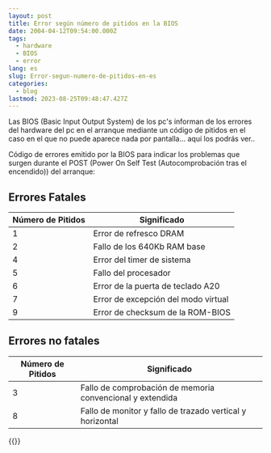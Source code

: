 ```yaml
---
layout: post
title: Error según número de pitidos en la BIOS
date: 2004-04-12T09:54:00.000Z
tags:
  - hardware
  - BIOS
  - error
lang: es
slug: Error-segun-numero-de-pitidos-en-es
categories:
  - blog
lastmod: 2023-08-25T09:48:47.427Z
---
```


Las BIOS (Basic Input Output System) de los pc's informan de los errores del hardware del pc en el arranque mediante un código de pitidos en el caso en el que no puede aparece nada por pantalla... aquí los podrás ver..

Código de errores emitido por la BIOS para indicar los problemas que surgen durante el POST (Power On Self Test (Autocomprobación tras el encendido)) del arranque:

## Errores Fatales

| Número de Pitidos | Significado                         |
| ----------------- | ----------------------------------- |
| 1                 | Error de refresco DRAM              |
| 2                 | Fallo de los 640Kb RAM base         |
| 4                 | Error del timer de sistema          |
| 5                 | Fallo del procesador                |
| 6                 | Error de la puerta de teclado A20   |
| 7                 | Error de excepción del modo virtual |
| 9                 | Error de checksum de la ROM-BIOS    |

## Errores no fatales

| Número de Pitidos | Significado                                               |
| ----------------- | --------------------------------------------------------- |
| 3                 | Fallo de comprobación de memoria convencional y extendida |
| 8                 | Fallo de monitor y fallo de trazado vertical y horizontal |

{{<disfruta>}}
